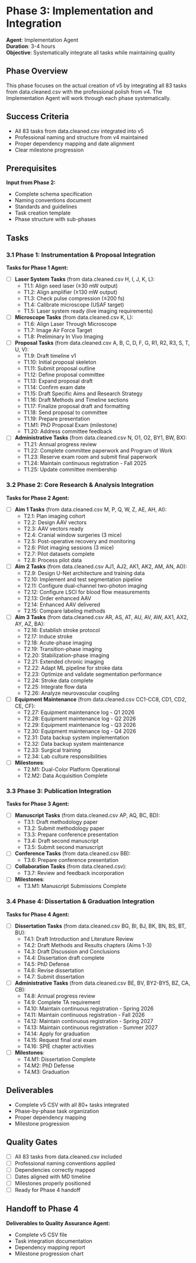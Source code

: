 # Phase 3: Implementation and Integration
**Agent**: Implementation Agent  
**Duration**: 3-4 hours  
**Objective**: Systematically integrate all tasks while maintaining quality

## Phase Overview
This phase focuses on the actual creation of v5 by integrating all 83 tasks from data.cleaned.csv with the professional polish from v4. The Implementation Agent will work through each phase systematically.

## Success Criteria
- All 83 tasks from data.cleaned.csv integrated into v5
- Professional naming and structure from v4 maintained
- Proper dependency mapping and date alignment
- Clear milestone progression

## Prerequisites
**Input from Phase 2:**
- Complete schema specification
- Naming conventions document
- Standards and guidelines
- Task creation template
- Phase structure with sub-phases

## Tasks

### 3.1 Phase 1: Instrumentation & Proposal Integration
**Tasks for Phase 1 Agent:**
- [ ] **Laser System Tasks** (from data.cleaned.csv H, I, J, K, L):
  - T1.1: Align seed laser (≥30 mW output)
  - T1.2: Align amplifier (≥130 mW output)
  - T1.3: Check pulse compression (≤200 fs)
  - T1.4: Calibrate microscope (USAF target)
  - T1.5: Laser system ready (live imaging requirements)
- [ ] **Microscope Tasks** (from data.cleaned.csv K, L):
  - T1.6: Align Laser Through Microscope
  - T1.7: Image Air Force Target
  - T1.8: Preliminary In Vivo Imaging
- [ ] **Proposal Tasks** (from data.cleaned.csv A, B, C, D, F, G, R1, R2, R3, S, T, U, V):
  - T1.9: Draft timeline v1
  - T1.10: Initial proposal skeleton
  - T1.11: Submit proposal outline
  - T1.12: Define proposal committee
  - T1.13: Expand proposal draft
  - T1.14: Confirm exam date
  - T1.15: Draft Specific Aims and Research Strategy
  - T1.16: Draft Methods and Timeline sections
  - T1.17: Finalize proposal draft and formatting
  - T1.18: Send proposal to committee
  - T1.19: Prepare presentation
  - T1.M1: PhD Proposal Exam (milestone)
  - T1.20: Address committee feedback
- [ ] **Administrative Tasks** (from data.cleaned.csv N, O1, O2, BY1, BW, BX):
  - T1.21: Annual progress review
  - T1.22: Complete committee paperwork and Program of Work
  - T1.23: Reserve exam room and submit final paperwork
  - T1.24: Maintain continuous registration - Fall 2025
  - T1.25: Update committee membership

### 3.2 Phase 2: Core Research & Analysis Integration
**Tasks for Phase 2 Agent:**
- [ ] **Aim 1 Tasks** (from data.cleaned.csv M, P, Q, W, Z, AE, AH, AI):
  - T2.1: Plan imaging cohort
  - T2.2: Design AAV vectors
  - T2.3: AAV vectors ready
  - T2.4: Cranial window surgeries (3 mice)
  - T2.5: Post-operative recovery and monitoring
  - T2.6: Pilot imaging sessions (3 mice)
  - T2.7: Pilot datasets complete
  - T2.8: Process pilot data
- [ ] **Aim 2 Tasks** (from data.cleaned.csv AJ1, AJ2, AK1, AK2, AM, AN, AO):
  - T2.9: Design U-Net architecture and training data
  - T2.10: Implement and test segmentation pipeline
  - T2.11: Configure dual-channel two-photon imaging
  - T2.12: Configure LSCI for blood flow measurements
  - T2.13: Order enhanced AAV
  - T2.14: Enhanced AAV delivered
  - T2.15: Compare labeling methods
- [ ] **Aim 3 Tasks** (from data.cleaned.csv AR, AS, AT, AU, AV, AW, AX1, AX2, AY, AZ, BA):
  - T2.16: Establish stroke protocol
  - T2.17: Induce stroke
  - T2.18: Acute-phase imaging
  - T2.19: Transition-phase imaging
  - T2.20: Stabilization-phase imaging
  - T2.21: Extended chronic imaging
  - T2.22: Adapt ML pipeline for stroke data
  - T2.23: Optimize and validate segmentation performance
  - T2.24: Stroke data complete
  - T2.25: Integrate flow data
  - T2.26: Analyze neurovascular coupling
- [ ] **Equipment Maintenance** (from data.cleaned.csv CC1-CC8, CD1, CD2, CE, CF):
  - T2.27: Equipment maintenance log - Q1 2026
  - T2.28: Equipment maintenance log - Q2 2026
  - T2.29: Equipment maintenance log - Q3 2026
  - T2.30: Equipment maintenance log - Q4 2026
  - T2.31: Data backup system implementation
  - T2.32: Data backup system maintenance
  - T2.33: Surgical training
  - T2.34: Lab culture responsibilities
- [ ] **Milestones**:
  - T2.M1: Dual-Color Platform Operational
  - T2.M2: Data Acquisition Complete

### 3.3 Phase 3: Publication Integration
**Tasks for Phase 3 Agent:**
- [ ] **Manuscript Tasks** (from data.cleaned.csv AP, AQ, BC, BD):
  - T3.1: Draft methodology paper
  - T3.2: Submit methodology paper
  - T3.3: Prepare conference presentation
  - T3.4: Draft second manuscript
  - T3.5: Submit second manuscript
- [ ] **Conference Tasks** (from data.cleaned.csv BB):
  - T3.6: Prepare conference presentation
- [ ] **Collaboration Tasks** (from data.cleaned.csv):
  - T3.7: Review and feedback incorporation
- [ ] **Milestones**:
  - T3.M1: Manuscript Submissions Complete

### 3.4 Phase 4: Dissertation & Graduation Integration
**Tasks for Phase 4 Agent:**
- [ ] **Dissertation Tasks** (from data.cleaned.csv BG, BI, BJ, BK, BN, BS, BT, BU):
  - T4.1: Draft Introduction and Literature Review
  - T4.2: Draft Methods and Results chapters (Aims 1-3)
  - T4.3: Draft Discussion and Conclusions
  - T4.4: Dissertation draft complete
  - T4.5: PhD Defense
  - T4.6: Revise dissertation
  - T4.7: Submit dissertation
- [ ] **Administrative Tasks** (from data.cleaned.csv BE, BV, BY2-BY5, BZ, CA, CB):
  - T4.8: Annual progress review
  - T4.9: Complete TA requirement
  - T4.10: Maintain continuous registration - Spring 2026
  - T4.11: Maintain continuous registration - Fall 2026
  - T4.12: Maintain continuous registration - Spring 2027
  - T4.13: Maintain continuous registration - Summer 2027
  - T4.14: Apply for graduation
  - T4.15: Request final oral exam
  - T4.16: SPIE chapter activities
- [ ] **Milestones**:
  - T4.M1: Dissertation Complete
  - T4.M2: PhD Defense
  - T4.M3: Graduation

## Deliverables
- Complete v5 CSV with all 80+ tasks integrated
- Phase-by-phase task organization
- Proper dependency mapping
- Milestone progression

## Quality Gates
- [ ] All 83 tasks from data.cleaned.csv included
- [ ] Professional naming conventions applied
- [ ] Dependencies correctly mapped
- [ ] Dates aligned with MD timeline
- [ ] Milestones properly positioned
- [ ] Ready for Phase 4 handoff

## Handoff to Phase 4
**Deliverables to Quality Assurance Agent:**
- Complete v5 CSV file
- Task integration documentation
- Dependency mapping report
- Milestone progression chart
